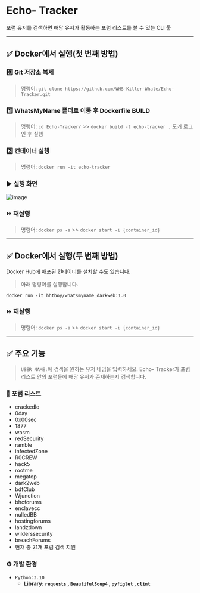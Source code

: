 # Echo- Tracker
포럼 유저를 검색하면 해당 유저가 활동하는 포럼 리스트를 볼 수 있는 CLI 툴

---

## ✅ Docker에서 실행(첫 번째 방법)

### 0️⃣ Git 저장소 복제
> 명령어: `git clone https://github.com/WHS-Killer-Whale/Echo-Tracker.git`
>
> 

### 1️⃣ WhatsMyName 폴더로 이동 후 Dockerfile BUILD
> 명령어: `cd Echo-Tracker/` >> `docker build -t echo-tracker .`
도커 로그인 후 실행
> 

### 2️⃣ 컨테이너 실행
> 명령어: `docker run -it echo-tracker`
>
> 

### ▶️ 실행 화면
![image](https://github.com/sunyou10/WhatsMyName/assets/145275007/01d62cf5-f324-4616-bd01-8bacab6bc319)


### ⏩ 재실행

> 명령어: `docker ps -a` >> `docker start -i {container_id}`
>

---


## ✅ Docker에서 실행(두 번째 방법)
Docker Hub에 배포된 컨테이너를 설치할 수도 있습니다.
> 아래 명령어를 실행합니다.
```
docker run -it hhtboy/whatsmyname_darkweb:1.0
```

### ⏩ 재실행

> 명령어: `docker ps -a` >> `docker start -i {container_id}`
>
---

## ✅ 주요 기능
> `USER NAME:`에 검색을 원하는 유저 네임을 입력하세요.
Echo- Tracker가 포럼 리스트 안의 포럼들에 해당 유저가 존재하는지 검색합니다.
>
> 

### 🚨 포럼 리스트
- crackedIo
- 0day
- 0x00sec
- 1877
- wasm
- redSecurity
- ramble
- infectedZone
- R0CREW
- hack5
- rootme
- megatop
- dark2web
- bdfClub
- Wjunction
- bhcforums
- enclavecc
- nulledBB
- hostingforums
- landzdown
- wilderssecurity
- breachForums
- 현재 총 21개 포럼 검색 지원

### ⚙️ 개발 환경
- `Python:3.10`
    - **Library: `requests` , `BeautifulSoup4` , `pyfiglet` , `clint`**
